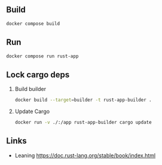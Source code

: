 ## Build
```bash
docker compose build
```

## Run
```bash
docker compose run rust-app
```

## Lock cargo deps
1. Build builder
    ```bash
    docker build --target=builder -t rust-app-builder .
    ```
1. Update Cargo
    ```bash
    docker run -v ./:/app rust-app-builder cargo update
    ```

## Links
- Leaning https://doc.rust-lang.org/stable/book/index.html
